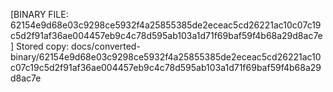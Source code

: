 [BINARY FILE: 62154e9d68e03c9298ce5932f4a25855385de2eceac5cd26221ac10c07c19c5d2f91af36ae004457eb9c4c78d595ab103a1d71f69baf59f4b68a29d8ac7e]
Stored copy: docs/converted-binary/62154e9d68e03c9298ce5932f4a25855385de2eceac5cd26221ac10c07c19c5d2f91af36ae004457eb9c4c78d595ab103a1d71f69baf59f4b68a29d8ac7e
